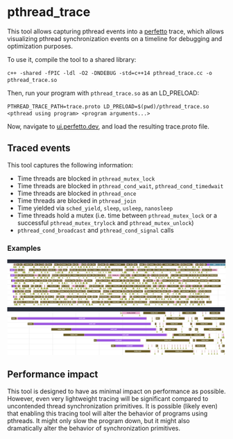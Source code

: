 # pthread_trace
This tool allows capturing pthread events into a [perfetto](https://perfetto.dev/) trace, which allows visualizing pthread synchronization events on a timeline for debugging and optimization purposes.

To use it, compile the tool to a shared library:
```
c++ -shared -fPIC -ldl -O2 -DNDEBUG -std=c++14 pthread_trace.cc -o pthread_trace.so
```

Then, run your program with `pthread_trace.so` as an LD_PRELOAD:
```
PTHREAD_TRACE_PATH=trace.proto LD_PRELOAD=$(pwd)/pthread_trace.so <pthread using program> <program arguments...>
```

Now, navigate to [ui.perfetto.dev](https://ui.perfetto.dev), and load the resulting trace.proto file.

## Traced events
This tool captures the following information:
- Time threads are blocked in `pthread_mutex_lock`
- Time threads are blocked in `pthread_cond_wait`, `pthread_cond_timedwait`
- Time threads are blocked in `pthread_once`
- Time threads are blocked in `pthread_join`
- Time yielded via `sched_yield`, `sleep`, `usleep`, `nanosleep`
- Time threads hold a mutex (i.e. time between `pthread_mutex_lock` or a successful `pthread_mutex_trylock` and `pthread_mutex_unlock`)
- `pthread_cond_broadcast` and `pthread_cond_signal` calls

### Examples

![Example trace](example.png)
![Example zoomed](zoomed_example.png)

## Performance impact
This tool is designed to have as minimal impact on performance as possible.
However, even very lightweight tracing will be significant compared to uncontended thread synchronization primitives.
It is possible (likely even) that enabling this tracing tool will alter the behavior of programs using pthreads.
It might only slow the program down, but it might also dramatically alter the behavior of synchronization primitives.
